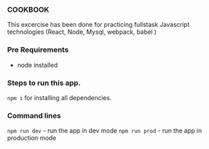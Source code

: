 
### COOKBOOK
This excercise has been done for practicing fullstask Javascript technologies (React, Node, Mysql, webpack, babel )

### Pre Requirements
- node installed

### Steps to run this app.
`npm i` for installing all dependencies.

### Command lines
`npm run dev`  - run the app in dev mode
`npm run prod`  - run the app in production mode